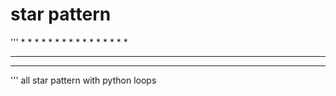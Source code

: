 # star pattern


''' 
          *
        * * * 
      * * * * * 
    * * * * * * * 
  * * * * * * * * * 
* * * * * * * * * * * 


'''
all star pattern with python loops
